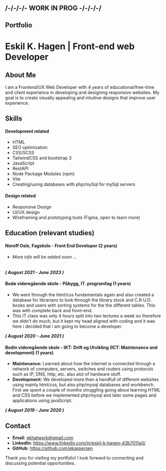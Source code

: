 ## /-/-/-/- WORK IN PROG -/-/-/-/

## Portfolio

# Eskil K. Hagen | Front-end web Developer

## About Me

I am a Frontend/UX Web Developer with 4 years of educational/free-time and client experience in developing and designing responsive websites. My goal is to create visually appealing and intuitive designs that improve user experience.

## Skills

#### Development related

-   HTML
-   SEO optimization
-   CSS/SCSS
-   TailwindCSS and bootstrap 3
-   JavaScript
-   RestAPI
-   Node Package Modules (npm)
-   Vite
-   Creating/using databases with php/mySql for mySql servers

#### Design related

-   Responsive Design
-   UI/UX design
-   Wireframing and prototyping tools (Figma, open to learn more)

## Education (relevant studies)

#### Noroff Oslo, Fagskole - Front End Developer (2 years)
-   ###### More info will be added soon ...

***( August 2021 - June 2023 )***
#### Bodø videregående skole - Påbygg, IT. programfag (1 years)
-   We went through the html/css fundamentals again and also created a database for librarians to look through the library stock and C.R.U.D. books and users with sorting systems for the the different tables. This was with complete back and front-end.
-   This IT class was only 4 hours split into two lectures a week so therefore we didn't do much, but it kept my head aligned with coding and it was here i decided that i am going to become a developer. 

***( August 2020 - June 2021 )***
#### Bodin videregående skole - IKT: Drift og Utvikling (ICT: Maintenance and development) (1 years)
-   **Maintenance:** Learned about how the internet is connected through a network of computers, servers, switches and routers using protocols such as IP, DNS, http, etc. also alot of hardware stuff.
-   **Development:** We developed more than a handfull of different websites using mainly html/css, but also php/mysql databases and workbench. First we spent a couple of months struggling going about learning HTML and CSS before we implemented php/mysql and later some pages and applications using javaScript.

***( August 2019 - June 2020 )***

## Contact

-   **Email:** ekhatwork@gmail.com
-   **LinkedIn:** https://www.linkedin.com/in/eskil-k-hagen-43b7011a0/
-   **GitHub:** https://github.com/ekaspersen

Thank you for visiting my portfolio! I look forward to connecting and discussing potential opportunities.
